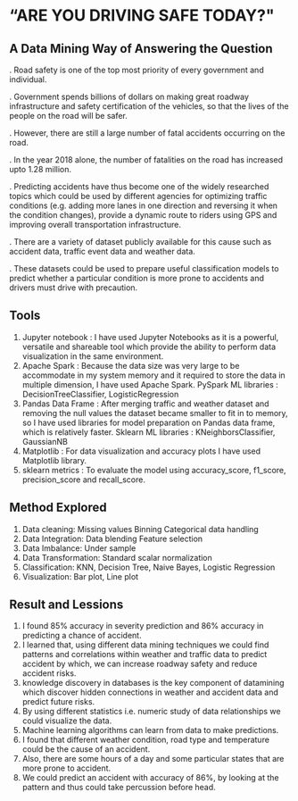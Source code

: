 # “ARE YOU DRIVING SAFE TODAY?" 
## A Data Mining Way of Answering the Question
. Road safety is one of the top most priority of every government and individual. 

. Government spends billions of dollars on making great roadway infrastructure and safety certification of the vehicles, 
so that the lives of the people on the road will be safer. 

. However, there are still a large number of fatal accidents occurring on the road. 

. In the year 2018 alone, the number of fatalities on the road has increased upto 1.28 million. 

. Predicting accidents have thus become one of the widely researched topics which could be used by different agencies for optimizing 
traffic conditions (e.g. adding more lanes in one direction and reversing it when the condition changes), 
provide a dynamic route to riders using GPS and improving overall transportation infrastructure. 

. There are a variety of dataset publicly available for this cause such as accident data, 
traffic event data and weather data. 

. These datasets could be used to prepare useful classification models to predict whether a 
particular condition is more prone to accidents and drivers must drive with precaution.

## Tools
1. Jupyter notebook : 
I have used Jupyter Notebooks as it is a powerful, versatile and shareable tool which provide the ability to perform data visualization in the same environment.
2. Apache Spark : 
Because the data size was very large to be accommodate in my system memory and it required to store the data in multiple dimension, I have used Apache Spark.
PySpark ML libraries : DecisionTreeClassifier, LogisticRegression
3. Pandas Data Frame : 
After merging traffic and weather dataset and removing the null values the dataset became smaller to fit in to memory, so I have used libraries for model preparation on Pandas data frame, which is relatively faster.
Sklearn ML libraries : KNeighborsClassifier, GaussianNB
4. Matplotlib : 
For data visualization and accuracy plots I have used Matplotlib library.
5. sklearn metrics : 
To evaluate the model using accuracy_score, f1_score, precision_score and recall_score.

## Method Explored
1. Data cleaning:
Missing values
Binning
Categorical data handling
2. Data Integration:
Data blending
Feature selection
3. Data Imbalance:
Under sample
4. Data Transformation:
Standard scalar normalization
5. Classification:
KNN, Decision Tree, Naive Bayes, Logistic Regression
6. Visualization:
Bar plot, Line plot

## Result and Lessions
1. I found 85% accuracy in severity prediction and 86% accuracy in predicting a chance of accident.
2. I learned that, using different data mining techniques we could find patterns and correlations within weather and traffic data to predict accident by which, 
we can increase roadway safety and reduce accident risks.
3. knowledge discovery in databases is the key component of datamining which discover hidden connections in weather and accident data and predict future risks.
4. By using different statistics i.e. numeric study of data relationships we could visualize the data.
5. Machine learning algorithms can learn from data to make predictions.
6. I found that different weather condition, road type and temperature could be the cause of an accident.
7. Also, there are some hours of a day and some particular states that are more prone to accident.
8. We could predict an accident with accuracy of 86%, by looking at the pattern and thus could take percussion before head.

